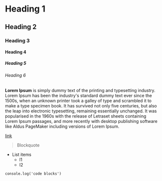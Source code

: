 # Heading 1
## Heading 2
### Heading 3
#### Heading 4
##### Heading 5
###### Heading 6

**Lorem Ipsum** is simply dummy text of the printing and typesetting industry. Lorem Ipsum has been the industry's standard dummy text ever since the 1500s, when an unknown printer took a galley of type and scrambled it to make a type specimen book. It has survived not only five centuries, but also the leap into electronic typesetting, remaining essentially unchanged. It was popularised in the 1960s with the release of Letraset sheets containing Lorem Ipsum passages, and more recently with desktop publishing software like Aldus PageMaker including versions of Lorem Ipsum.

[link](https://github.com/Tech-Phantoms)

> Blockquote


- List items 
    - l1
    - l2

`console.log('code blocks')`